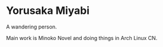 # Yorusaka Miyabi

A wandering person.

Main work is Minoko Novel and doing things in Arch Linux CN.